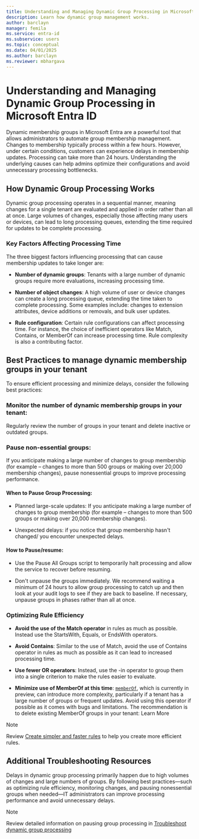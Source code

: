 ```yaml
---
title: Understanding and Managing Dynamic Group Processing in Microsoft Entra ID
description: Learn how dynamic group management works. 
author: barclayn
manager: femila
ms.service: entra-id
ms.subservice: users
ms.topic: conceptual
ms.date: 04/01/2025
ms.author: barclayn
ms.reviewer: mbhargava
---
```


# Understanding and Managing Dynamic Group Processing  in Microsoft Entra ID

Dynamic membership groups in Microsoft Entra are a powerful tool that allows administrators to automate group membership management. Changes to membership typically process within a few hours. However, under certain conditions, customers can experience delays in membership updates. Processing can take more than 24 hours. Understanding the underlying causes can help admins optimize their configurations and avoid unnecessary processing bottlenecks. 

## How Dynamic Group Processing Works 

Dynamic group processing operates in a sequential manner, meaning changes for a single tenant are evaluated and applied in order rather than all at once. Large volumes of changes, especially those affecting many users or devices, can lead to long processing queues, extending the time required for updates to be complete processing.   

### Key Factors Affecting Processing Time

The three biggest factors influencing processing that can cause membership updates to take longer are: 

- **Number of dynamic groups**: Tenants with a large number of dynamic groups require more evaluations, increasing processing time. 

- **Number of object changes**: A high volume of user or device changes can create a long processing queue, extending the time taken to complete processing. Some examples include: changes to extension attributes, device additions or removals, and bulk user updates. 

- **Rule configuration**: Certain rule configurations can affect processing time. For instance, the choice of inefficient operators like Match, Contains, or MemberOf can increase processing time. Rule complexity is also a contributing factor.  

## Best Practices to manage dynamic membership groups in your tenant 

To ensure efficient processing and minimize delays, consider the following best practices: 

### **Monitor the number of dynamic membership groups in your tenant**:

Regularly review the number of groups in your tenant and delete inactive or outdated groups.

### **Pause non-essential groups**: 

If you anticipate making a large number of changes to group membership (for example – changes to more than 500 groups or making over 20,000 membership changes), pause nonessential groups to improve processing performance.

#### When to Pause Group Processing: 

- Planned large-scale updates: If you anticipate making a large number of changes to group membership (for example – changes to more than 500 groups or making over 20,000 membership changes). 

- Unexpected delays:  if you notice that group membership hasn't changed/ you encounter unexpected delays.  

#### How to Pause/resume:  

- Use the Pause All Groups script to temporarily halt processing and allow the service to recover before resuming. 

- Don't unpause the groups immediately. We recommend waiting a minimum of 24 hours to allow group processing to catch up and then look at your audit logs to see if they are back to baseline. If necessary, unpause groups in phases rather than all at once. 

### Optimizing Rule Efficiency 

- **Avoid the use of the Match operator** in rules as much as possible. Instead use the StartsWith, Equals, or EndsWith operators.  

- **Avoid Contains**: Similar to the use of Match, avoid the use of Contains operator in rules as much as possible as it can lead to increased processing time.  

- **Use fewer OR operators**: Instead, use the -in operator to group them into a single criterion to make the rules easier to evaluate.  

- **Minimize use of MemberOf at this time**: [```memberOf```](groups-dynamic-rule-member-of.md), which is currently in preview, can introduce more complexity, particularly if a tenant has a large number of groups or frequent updates. Avoid using this operator if possible as it comes with bugs and limitations. The recommendation is to delete existing MemberOf groups in your tenant: Learn More 

>[!NOTE]
> Review [Create simpler and faster rules](groups-dynamic-rule-more-efficient.md) to help you create more efficient rules.



## Additional Troubleshooting Resources 

Delays in dynamic group processing primarily happen due to high volumes of changes and large numbers of groups. By following best practices—such as optimizing rule efficiency, monitoring changes, and pausing nonessential groups when needed—IT administrators can improve processing performance and avoid unnecessary delays.  

>[!NOTE]
> Review detailed information on pausing group processing in [Troubleshoot dynamic group processing](/troubleshoot/entra/entra-id/dir-dmns-obj/troubleshoot-dynamic-groups)
